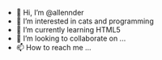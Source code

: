 - 👋 Hi, I’m @allennder
- 👀 I’m interested in cats and programming
- 🌱 I’m currently learning HTML5
- 💞️ I’m looking to collaborate on ...
- 📫 How to reach me ...

<!---
allennder/allennder is a ✨ special ✨ repository because its `README.md` (this file) appears on your GitHub profile.
You can click the Preview link to take a look at your changes.
--->
